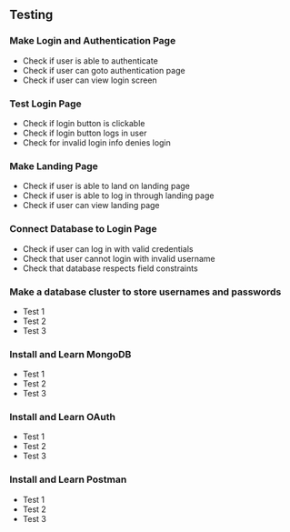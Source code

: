 ## Testing
### Make Login and Authentication Page
- Check if user is able to authenticate
- Check if user can goto authentication page
- Check if user can view login screen
### Test Login Page
- Check if login button is clickable
- Check if login button logs in user
- Check for invalid login info denies login
### Make Landing Page
- Check if user is able to land on landing page
- Check if user is able to log in through landing page
- Check if user can view landing page
### Connect Database to Login Page
- Check if user can log in with valid credentials
- Check that user cannot login with invalid username
- Check that database respects field constraints
### Make a database cluster to store usernames and passwords
- Test 1
- Test 2
- Test 3
### Install and Learn MongoDB
- Test 1
- Test 2
- Test 3
### Install and Learn OAuth
- Test 1
- Test 2
- Test 3
### Install and Learn Postman
- Test 1
- Test 2
- Test 3
